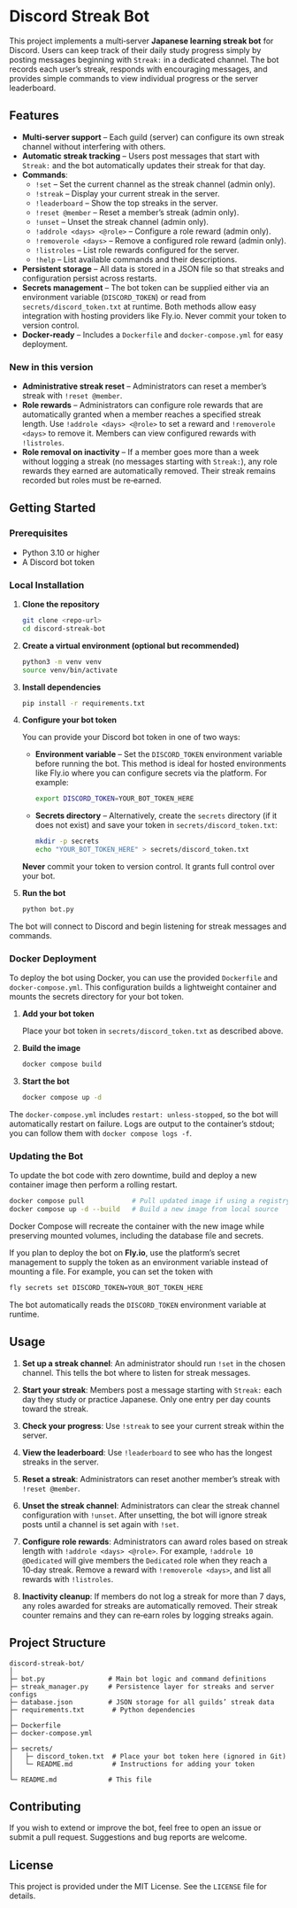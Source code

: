 # Discord Streak Bot

This project implements a multi‑server **Japanese learning streak bot** for
Discord. Users can keep track of their daily study progress simply by
posting messages beginning with `Streak:` in a dedicated channel. The bot
records each user’s streak, responds with encouraging messages, and
provides simple commands to view individual progress or the server
leaderboard.

## Features

* **Multi‑server support** – Each guild (server) can configure its own
  streak channel without interfering with others.
* **Automatic streak tracking** – Users post messages that start with
  `Streak:` and the bot automatically updates their streak for that day.
* **Commands**:
  * `!set` – Set the current channel as the streak channel (admin only).
  * `!streak` – Display your current streak in the server.
  * `!leaderboard` – Show the top streaks in the server.
  * `!reset @member` – Reset a member’s streak (admin only).
  * `!unset` – Unset the streak channel (admin only).
  * `!addrole <days> <@role>` – Configure a role reward (admin only).
  * `!removerole <days>` – Remove a configured role reward (admin only).
  * `!listroles` – List role rewards configured for the server.
  * `!help` – List available commands and their descriptions.
* **Persistent storage** – All data is stored in a JSON file so that
  streaks and configuration persist across restarts.
* **Secrets management** – The bot token can be supplied either via an
  environment variable (`DISCORD_TOKEN`) or read from
  `secrets/discord_token.txt` at runtime. Both methods allow easy
  integration with hosting providers like Fly.io. Never commit your
  token to version control.
* **Docker‑ready** – Includes a `Dockerfile` and `docker-compose.yml` for
  easy deployment.

### New in this version

* **Administrative streak reset** – Administrators can reset a member’s
  streak with `!reset @member`.
* **Role rewards** – Administrators can configure role rewards that are
  automatically granted when a member reaches a specified streak length.
  Use `!addrole <days> <@role>` to set a reward and `!removerole <days>`
  to remove it. Members can view configured rewards with `!listroles`.
* **Role removal on inactivity** – If a member goes more than a week
  without logging a streak (no messages starting with `Streak:`), any
  role rewards they earned are automatically removed. Their streak
  remains recorded but roles must be re‑earned.

## Getting Started

### Prerequisites

* Python 3.10 or higher
* A Discord bot token

### Local Installation

1. **Clone the repository**

   ```sh
   git clone <repo-url>
   cd discord-streak-bot
   ```

2. **Create a virtual environment (optional but recommended)**

   ```sh
   python3 -m venv venv
   source venv/bin/activate
   ```

3. **Install dependencies**

   ```sh
   pip install -r requirements.txt
   ```

4. **Configure your bot token**

   You can provide your Discord bot token in one of two ways:

   * **Environment variable** – Set the `DISCORD_TOKEN` environment
     variable before running the bot. This method is ideal for hosted
     environments like Fly.io where you can configure secrets via the
     platform. For example:

     ```sh
     export DISCORD_TOKEN=YOUR_BOT_TOKEN_HERE
     ```

   * **Secrets directory** – Alternatively, create the `secrets` directory
     (if it does not exist) and save your token in
     `secrets/discord_token.txt`:

     ```sh
     mkdir -p secrets
     echo "YOUR_BOT_TOKEN_HERE" > secrets/discord_token.txt
     ```

   **Never** commit your token to version control. It grants full
   control over your bot.

5. **Run the bot**

   ```sh
   python bot.py
   ```

The bot will connect to Discord and begin listening for streak messages
and commands.

### Docker Deployment

To deploy the bot using Docker, you can use the provided
`Dockerfile` and `docker-compose.yml`. This configuration builds a
lightweight container and mounts the secrets directory for your bot
token.

1. **Add your bot token**

   Place your bot token in `secrets/discord_token.txt` as described
   above.

2. **Build the image**

   ```sh
   docker compose build
   ```

3. **Start the bot**

   ```sh
   docker compose up -d
   ```

The `docker-compose.yml` includes `restart: unless-stopped`, so the bot
will automatically restart on failure. Logs are output to the
container’s stdout; you can follow them with `docker compose logs -f`.

### Updating the Bot

To update the bot code with zero downtime, build and deploy a new
container image then perform a rolling restart.

```sh
docker compose pull            # Pull updated image if using a registry
docker compose up -d --build   # Build a new image from local source
```

Docker Compose will recreate the container with the new image while
preserving mounted volumes, including the database file and secrets.

If you plan to deploy the bot on **Fly.io**, use the platform’s
secret management to supply the token as an environment variable
instead of mounting a file. For example, you can set the token with

```sh
fly secrets set DISCORD_TOKEN=YOUR_BOT_TOKEN_HERE
```

The bot automatically reads the `DISCORD_TOKEN` environment variable at
runtime.

## Usage

1. **Set up a streak channel**: An administrator should run `!set` in
   the chosen channel. This tells the bot where to listen for streak
   messages.
2. **Start your streak**: Members post a message starting with
   `Streak:` each day they study or practice Japanese. Only one entry
   per day counts toward the streak.
3. **Check your progress**: Use `!streak` to see your current streak
   within the server.
4. **View the leaderboard**: Use `!leaderboard` to see who has the
   longest streaks in the server.

5. **Reset a streak**: Administrators can reset another member’s streak
   with `!reset @member`.

6. **Unset the streak channel**: Administrators can clear the streak
   channel configuration with `!unset`. After unsetting, the bot will
   ignore streak posts until a channel is set again with `!set`.

7. **Configure role rewards**: Administrators can award roles based on
   streak length with `!addrole <days> <@role>`. For example,
   `!addrole 10 @Dedicated` will give members the `Dedicated` role when
   they reach a 10‑day streak. Remove a reward with
   `!removerole <days>`, and list all rewards with `!listroles`.

8. **Inactivity cleanup**: If members do not log a streak for more
   than 7 days, any roles awarded for streaks are automatically
   removed. Their streak counter remains and they can re‑earn roles by
   logging streaks again.

## Project Structure

```
discord-streak-bot/
│
├─ bot.py                # Main bot logic and command definitions
├─ streak_manager.py     # Persistence layer for streaks and server configs
├─ database.json         # JSON storage for all guilds’ streak data
├─ requirements.txt       # Python dependencies
│
├─ Dockerfile
├─ docker-compose.yml
│
├─ secrets/
│   ├─ discord_token.txt  # Place your bot token here (ignored in Git)
│   └─ README.md          # Instructions for adding your token
│
└─ README.md             # This file
```

## Contributing

If you wish to extend or improve the bot, feel free to open an issue
or submit a pull request. Suggestions and bug reports are welcome.

## License

This project is provided under the MIT License. See the `LICENSE` file
for details.
